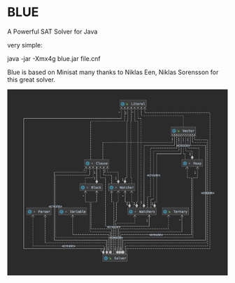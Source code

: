 # BLUE
 A Powerful  SAT Solver for Java
 
 very simple:
 
 java -jar -Xmx4g blue.jar file.cnf
 
Blue is based on Minisat many thanks to Niklas Een, Niklas Sorensson for this great solver.

![alt text](https://github.com/maxtuno/blue/blob/master/blue.png "BLUE")
